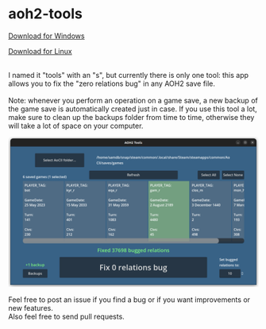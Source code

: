 # aoh2-tools

[Download for Windows](https://github.com/SamTheBlow/aoh2-tools/releases/download/1.0/aoh2-tools.exe)

[Download for Linux](https://github.com/SamTheBlow/aoh2-tools/releases/download/1.0/aoh2-tools.x86_64)

<br>
I named it "tools" with an "s", but currently there is only one tool: this app allows you to fix the "zero relations bug" in any AOH2 save file.
<br>
<br>
Note: whenever you perform an operation on a game save, a new backup of the game save is automatically created just in case. If you use this tool a lot, make sure to clean up the backups folder from time to time, otherwise they will take a lot of space on your computer.

![Screenshot](/screenshot.png)

Feel free to post an issue if you find a bug or if you want improvements or new features.\
Also feel free to send pull requests.
